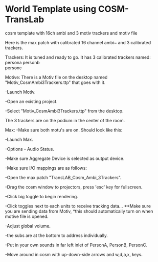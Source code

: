 World Template using COSM-TransLab
=================

cosm template with 16ch ambi and 3 motiv trackers and motiv file

Here is the max patch with calibrated 16 channel ambi~ and 3 calibrated trackers. 


Trackers:
It is tuned and ready to go. It has 3 calibrated trackers named: 
persona
personb  
personc 

Motive:
There is a Motiv file on the desktop named "Motiv_CosmAmbi3Trackers.ttp" that goes with it.

-Launch Motiv.

-Open an existing project.

-Select "Motiv_CosmAmbi3Trackers.ttp" from the desktop.

The 3 trackers are on the podium in the center of the room.  

Max:
-Make sure both motu's are on. Should look like this:



-Launch Max.

-Options - Audio Status.
 

-Make sure Aggregate Device is selected as output device.

-Make sure I/O mappings are as follows:


-Open the max patch "TransLAB_Cosm_Ambi_3Trackers".

-Drag the cosm window to projectors, press 'esc' key for fullscreen.


-Click big toggle to begin rendering.

-Click toggles next to each units to receive tracking data...
**Make sure you are sending data from Motiv, *this should automatically turn on when motive file is opened. 


-Adjust global volume.

-the subs are at the bottom to address individually. 

-Put in your own sounds in far left inlet of PersonA, PersonB, PersonC.

-Move around in cosm with up-down-side arrows and w,d,a,x, keys.
